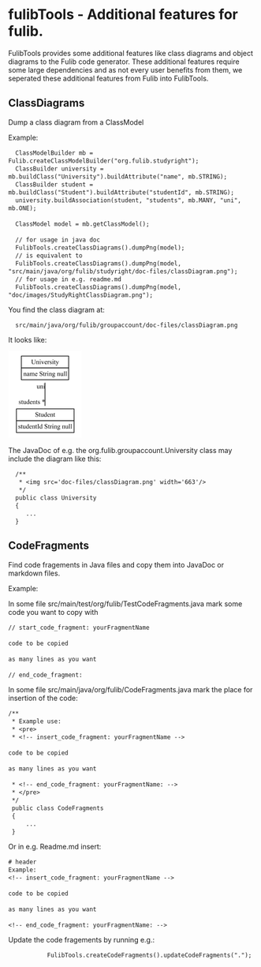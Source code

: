 # fulibTools - Additional features for fulib.

FulibTools provides some additional features like class diagrams and object diagrams to the Fulib code generator.
These additional features require some large dependencies and as not every user benefits from them, we seperated
these additional features from Fulib into FulibTools.

## ClassDiagrams
Dump a class diagram from a ClassModel

Example:

<!-- insert_code_fragment: test4Readme.classmodel -->

      ClassModelBuilder mb = Fulib.createClassModelBuilder("org.fulib.studyright");
      ClassBuilder university = mb.buildClass("University").buildAttribute("name", mb.STRING);
      ClassBuilder student = mb.buildClass("Student").buildAttribute("studentId", mb.STRING);
      university.buildAssociation(student, "students", mb.MANY, "uni", mb.ONE);

      ClassModel model = mb.getClassModel();

      // for usage in java doc
      FulibTools.createClassDiagrams().dumpPng(model);
      // is equivalent to
      FulibTools.createClassDiagrams().dumpPng(model, "src/main/java/org/fulib/studyright/doc-files/classDiagram.png");
      // for usage in e.g. readme.md
      FulibTools.createClassDiagrams().dumpPng(model, "doc/images/StudyRightClassDiagram.png");
 <!-- end_code_fragment: -->

You find the class diagram at:

      src/main/java/org/fulib/groupaccount/doc-files/classDiagram.png

It looks like:

![class diag](src/main/java/org/fulib/groupaccount/doc-files/classDiagram.png "Class Diagram")

The JavaDoc of e.g. the org.fulib.groupaccount.University class
may include the diagram like this:

      /**
       * <img src='doc-files/classDiagram.png' width='663'/>
       */
      public class University
      {
         ...
      }


## CodeFragments
Find code fragements in Java files and copy them into JavaDoc or markdown files.

Example:

In some file src/main/test/org/fulib/TestCodeFragments.java mark some
code you want to copy with

    // start_code_fragment: yourFragmentName

    code to be copied

    as many lines as you want

    // end_code_fragment:

In some file src/main/java/org/fulib/CodeFragments.java mark the
place for insertion of the code:

    /**
     * Example use:
     * <pre>
     * <!-- insert_code_fragment: yourFragmentName -->

    code to be copied

    as many lines as you want

     * <!-- end_code_fragment: yourFragmentName: -->
     * </pre>
     */
     public class CodeFragments
     {
         ...
     }

Or in e.g. Readme.md insert:

    # header
    Example:
    <!-- insert_code_fragment: yourFragmentName -->

    code to be copied

    as many lines as you want

    <!-- end_code_fragment: yourFragmentName: -->



Update the code fragements by running e.g.:
<!-- insert_code_fragment: CodeFragments.updateCodeFragments -->
               FulibTools.createCodeFragments().updateCodeFragments(".");
<!-- end_code_fragment: -->

